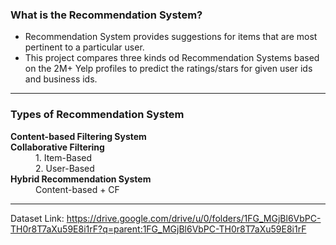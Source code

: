 ### What is the Recommendation System? 
* Recommendation System provides suggestions for items that are most pertinent to a particular user.
* This project compares three kinds od Recommendation Systems based on the 2M+ Yelp profiles to predict the ratings/stars for given user ids and business ids.

---

### Types of Recommendation System
<dl>
  <b>Content-based Filtering System</b>
  <dd></dd>
  <b>Collaborative Filtering</b>
  <dd>1. Item-Based</dd>
  <dd>2. User-Based</dd>
  <b>Hybrid Recommendation System</b>
  <dd>Content-based + CF</dd>
</dl>

---
Dataset Link: <https://drive.google.com/drive/u/0/folders/1FG_MGjBl6VbPC-TH0r8T7aXu59E8i1rF?q=parent:1FG_MGjBl6VbPC-TH0r8T7aXu59E8i1rF> 
